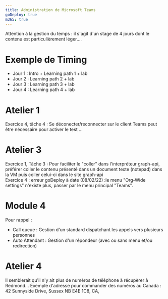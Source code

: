 ```yaml
---
title: Administration de Microsoft Teams
goDeploy: true
m365: true
---
```

Attention à la gestion du temps : il s'agit d'un stage de 4 jours dont le contenu est particulièrement léger....
# Exemple de Timing
- Jour 1 : Intro + Learning path 1 + lab
- Jour 2 : Learning path 2 + lab
- Jour 3 : Learning path 3 + lab
- Jour 4 : Learning path 4 + lab

# Atelier 1
Exercice 4, tâche 4 : Se déconecter/reconnecter sur le client Teams peut être nécessaire pour activer le test ...
# Atelier 3
Exercice 1, Tâche 3 : Pour faciliter le "coller" dans l'interpréteur graph-api, préférer coller le contenu présenté dans un document texte (notepad) dans la VM puis coller celui-ci dans le site graph-api  
Exercice 4 : erreur goDeploy à date (08/02/22)  :le menu "Org-Wide settings" n'existe plus, passer par le menu principal "Teams".
# Module 4
Pour rappel :
  - Call queue : Gestion d'un standard dispatchant les appels vers plusieurs personnes
  - Auto Attendant : Gestion d'un répondeur (avec ou sans menu et/ou redirection)  
  
# Atelier 4
  Il semblerait qu'il n'y ait plus de numéros de téléphone à récupèrer à Redmond...
  Exemple d'adresse pour commander des numéros au Canada : 42 Sunnyside Drive, Sussex NB E4E 1C8, CA,
